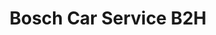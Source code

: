 ---
title: "Bosch Car Service B2H"
url: /corbeil-essonnes/bosch-car-service-b2h/
shop: réparation de voitures
---